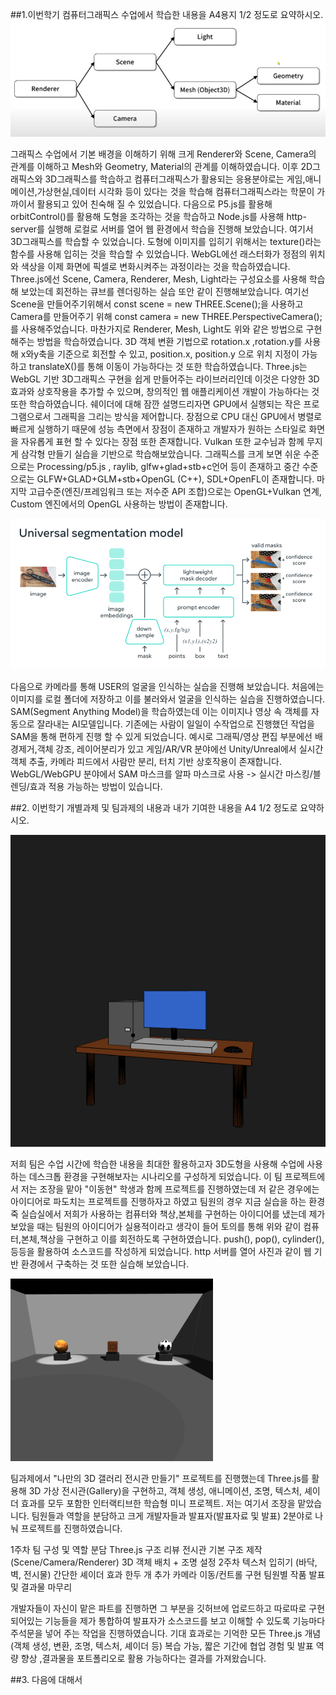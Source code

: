 ##1.이번학기 컴퓨터그래픽스 수업에서 학습한 내용을 A4용지 1/2 정도로 요약하시오.
![실습](./Renderer.png)

그래픽스 수업에서 기본 배경을 이해하기 위해 크게 Renderer와 Scene, Camera의 관계를 이해하고 Mesh와 Geometry, Material의 관계를 이해하였습니다. 이후 2D그래픽스와 3D그래픽스를 학습하고
컴퓨터그래픽스가 활용되는 응용분야로는 게임,애니메이션,가상현실,데이터 시각화 등이 있다는 것을 학습해 컴퓨터그래픽스라는 학문이 가까이서 활용되고 있어 친숙해 질 수 있었습니다. 
다음으로 P5.js를 활용해 orbitControl()를 활용해 도형을 조각하는 것을 학습하고 Node.js를 사용해 http-server를 실행해 로컬로 서버를 열어 웹 환경에서 학습을 진행해 보았습니다.
여기서 3D그래픽스를 학습할 수 있었습니다. 도형에 이미지를 입히기 위해서는 texture()라는 함수를 사용해 입히는 것을 학습할 수 있었습니다.
WebGL에선 래스터화가 정점의 위치와 색상을 이제 화면에 픽셀로 변화시켜주는 과정이라는 것을 학습하였습니다.
Three.js에선 Scene, Camera, Renderer, Mesh, Light라는 구성요소를 사용해 학습해 보았는데 회전하는 큐브를 렌더링하는 실습 또안 같이 진행해보았습니다.
여기선 Scene을 만들어주기위해서 const scene = new THREE.Scene();을 사용하고 Camera를 만들어주기 위해 const camera = new THREE.PerspectiveCamera();를 사용해주었습니다. 
마찬가지로 Renderer, Mesh, Light도 위와 같은 방법으로 구현해주는 방법을 학습하였습니다.
3D 객체 변환 기법으로 rotation.x ,rotation.y를 사용해 x와y축을 기준으로 회전할 수 있고, position.x, position.y 으로 위치 지정이 가능하고
translateX()를 통해 이동이 가능하다는 것 또한 학습하였습니다.
Three.js는 WebGL 기반 3D그래픽스 구현을 쉽게 만들어주는 라이브러리인데 이것은 다양한 3D효과와 상호작용을 추가할 수 있으며, 창의적인 웹 애플리케이션 개발이 가능하다는 것 또한 학습하였습니다.
쉐이더에 대해 잠깐 설명드리자면 GPU에서 실행되는 작은 프로그램으로서 그래픽을 그리는 방식을 제어합니다.
장점으로 CPU 대신 GPU에서 병렬로 빠르게 실행하기 때문에 성능 측면에서 장점이 존재하고 개발자가 원하는 스타일로 화면을 자유롭게 표현 할 수 있다는 장점 또한 존재합니다.
Vulkan 또한 교수님과 함께 무지게 삼각형 만들기 실습을 기반으로 학습해보았습니다.
그래픽스를 크게 보면 쉬운 수준으로는 Processing/p5.js , raylib, glfw+glad+stb+c언어 등이 존재하고 중간 수준으로는 GLFW+GLAD+GLM+stb+OpenGL (C++), SDL+OpenFL이 존재합니다.
마지막 고급수준(엔진/프레임워크 또는 저수준 API 조합)으로는 OpenGL+Vulkan 연계, Custom 엔진에서의 OpenGL 사용하는 방법이 존재합니다.

![실습](./Sam.png)

다음으로 카메라를 통해 USER의 얼굴을 인식하는 실습을 진행해 보았습니다.
처음에는 이미지를 로컬 폴더에 저장하고 이를 불러와서 얼굴을 인식하는 실습을 진행하였습니다.
SAM(Segment Anything Model)을 학습하였는데 이는 이미지나 영상 속 객체를 자동으로 잘라내는 AI모델입니다. 기존에는 사람이 일일이 수작업으로 진행했던 작업을 SAM을 통해 편하게
진행 할 수 있게 되었습니다.
예시로 그래픽/영상 편집 부분에선 배경제거,객체 강조, 레이어분리가 있고 게임/AR/VR 분야에선 Unity/Unreal에서 실시간 객체 추출, 카메라 피드에서 사람만 분리, 터치 기반 상호작용이 존재합니다.
WebGL/WebGPU 분야에서 SAM 마스크를 알파 마스크로 사용 -> 실시간 마스킹/블렌딩/효과 적용 가능하는 방법이 있습니다.

##2. 이번학기 개별과제 및 팀과제의 내용과 내가 기여한 내용을 A4 1/2 정도로 요약하시오.

![실습](./p5js.png)

저희 팀은 수업 시간에 학습한 내용을 최대한 활용하고자 3D도형을 사용해 수업에 사용하는 데스크톱 환경을 구현해보자는 시나리오를 구성하게 되었습니다.
이 팀 프로젝트에서 저는 조장을 맡아 "이동현" 학생과 함께 프로젝트를 진행하였는데 저 같은 경우에는 아이디어로 파도치는 프로젝트를 진행하자고 하였고 팀원의 경우 지금 실습을 하는 환경 죽 실습실에서
저희가 사용하는 컴퓨터와 책상,본체를 구현하는 아이디어를 냈는데 제가 보았을 때는 팀원의 아이디어가 실용적이라고 생각이 들어 토의를 통해 위와 같이 컴퓨터,본체,책상을 구현하고 이를 회전하도록 구현하였습니다.
push(), pop(), cylinder(), 등등을 활용하여 소스코드를 작성하게 되었습니다. http 서버를 열어 사진과 같이 웹 기반 환경에서 구축하는 것 또한 실습해 보았습니다.

![실습](./3D_teamproject.png)


팀과제에서 "나만의 3D 갤러리 전시관 만들기" 프로젝트를 진행했는데
Three.js를 활용해 3D 가상 전시관(Gallery)을 구현하고, 객체 생성, 애니메이션, 조명, 텍스처, 셰이더 효과를 모두 포함한 인터랙티브한 학습형 미니 프로젝트.
저는 여기서 조장을 맡았습니다. 팀원들과 역할을 분담하고 크게 개발자들과 발표자(발표자료 및 발표) 2분야로 나눠 프로젝트를 진행하였습니다.

1주차
팀 구성 및 역할 분담
Three.js 구조 리뷰
전시관 기본 구조 제작 (Scene/Camera/Renderer)
3D 객체 배치 + 조명 설정
2주차
텍스처 입히기 (바닥, 벽, 전시물)
간단한 셰이더 효과 한두 개 추가
카메라 이동/컨트롤 구현
팀원별 작품 발표 및 결과물 마무리

개발자들이 자신이 맡은 파트를 진행하면 그 부분을 깃허브에 업로드하고 따로따로 구현되어있는 기능들을 제가 통합하여 발표자가 소스코드를 보고 이해할 수 있도록 기능마다 주석문을 넣어 주는 작업을 진행하였습니다.
기대 효과로는 기억한 모든 Three.js 개념(객체 생성, 변환, 조명, 텍스처, 셰이더 등) 복습 가능, 짧은 기간에 협업 경험 및 발표 역량 향상 ,결과물을 포트폴리오로 활용 가능하다는 결과를 가져왔습니다.

##3. 다음에 대해서 
